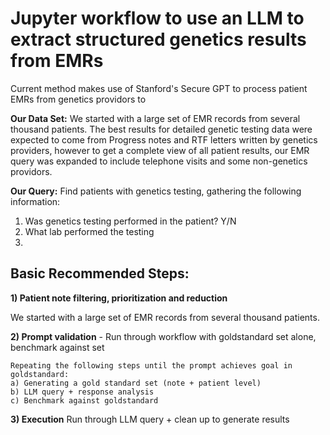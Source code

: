 # Jupyter workflow to use an LLM to extract structured genetics results from EMRs
Current method makes use of Stanford's Secure GPT to process patient EMRs from genetics providors to 

**Our Data Set:**
We started with a large set of EMR records from several thousand patients. The best results for detailed genetic testing data were expected to come from Progress notes and RTF letters written by genetics providers, however to get a complete view of all patient results, our EMR query was expanded to include telephone visits and some non-genetics providors.

**Our Query:**
Find patients with genetics testing, gathering the following information:
1) Was genetics testing performed in the patient? Y/N
2) What lab performed the testing
3) 


## Basic Recommended Steps:
**1) Patient note filtering, prioritization and reduction**

We started with a large set of EMR records from several thousand patients. 

**2) Prompt validation** - Run through workflow with goldstandard set alone, benchmark against set
    
    Repeating the following steps until the prompt achieves goal in goldstandard:
    a) Generating a gold standard set (note + patient level)
    b) LLM query + response analysis
    c) Benchmark against goldstandard

**3) Execution**
Run through LLM query + clean up to generate results
